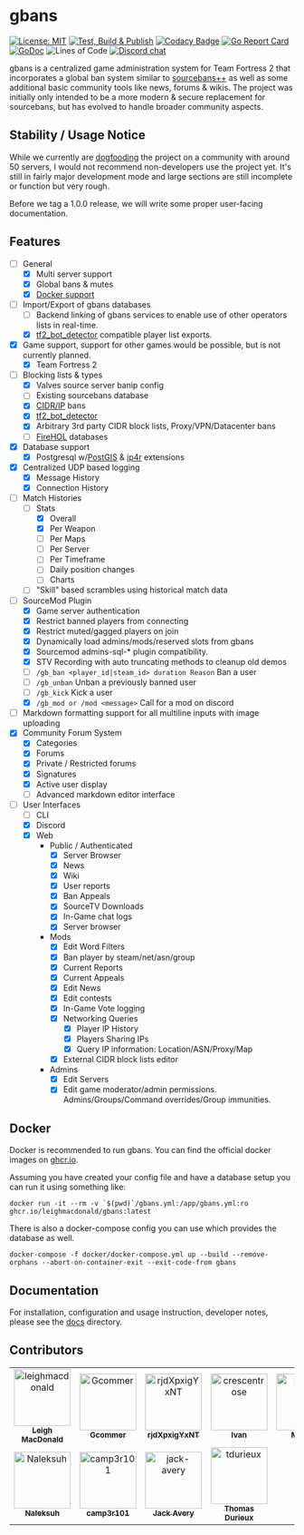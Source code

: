 # gbans

[![License: MIT](https://img.shields.io/badge/License-MIT-yellow.svg)](https://opensource.org/licenses/MIT)
[![Test, Build & Publish](https://github.com/leighmacdonald/gbans/actions/workflows/build.yml/badge.svg?branch=master)](https://github.com/leighmacdonald/gbans/actions/workflows/build.yml)
[![Codacy Badge](https://api.codacy.com/project/badge/Grade/f06234b0551a49cc8ac111d7b77827b2)](https://www.codacy.com/manual/leighmacdonald/gbans?utm_source=github.com&amp;utm_medium=referral&amp;utm_content=leighmacdonald/gbans&amp;utm_campaign=Badge_Grade)
[![Go Report Card](https://goreportcard.com/badge/github.com/leighmacdonald/gbans)](https://goreportcard.com/report/github.com/leighmacdonald/gbans)
[![GoDoc](https://godoc.org/github.com/leighmacdonald/gbans?status.svg)](https://pkg.go.dev/github.com/leighmacdonald/gbans)
![Lines of Code](https://tokei.rs/b1/github/leighmacdonald/gbans)
[![Discord chat](https://img.shields.io/discord/704508824320475218)](https://discord.gg/YEWed3wY3F)

gbans is a centralized game administration system for Team Fortress 2 that incorporates a global ban system similar to
[sourcebans++](https://sbpp.dev) as well as some additional basic community tools like news, forums & wikis.
The project was initially only intended to be a more modern & secure replacement for sourcebans, but has evolved to
handle broader community aspects.

## Stability / Usage Notice

While we currently are [dogfooding](https://en.wikipedia.org/wiki/Eating_your_own_dog_food) the project on a
community with around 50 servers, I would not recommend non-developers use the project yet. It's still in fairly
major development mode and large sections are still incomplete or function but very rough.

Before we tag a 1.0.0 release, we will write some proper user-facing documentation.

## Features

- [ ] General
    - [x] Multi server support
    - [x] Global bans & mutes
    - [x] [Docker support](https://ghcr.io/leighmacdonald/gbans:latest)
- [ ] Import/Export of gbans databases
    - [ ] Backend linking of gbans services to enable use of other operators lists in real-time.
    - [x] [tf2_bot_detector](https://github.com/PazerOP/tf2_bot_detector) compatible player list exports.
- [x] Game support, support for other games would be possible, but is not currently planned.
    - [x] Team Fortress 2
- [ ] Blocking lists & types
    - [x] Valves source server banip config
    - [ ] Existing sourcebans database
    - [x] [CIDR/IP](https://en.wikipedia.org/wiki/Classless_Inter-Domain_Routing) bans
    - [x] [tf2_bot_detector](https://github.com/PazerOP/tf2_bot_detector/blob/master/staging/cfg/playerlist.official.json)
    - [x] Arbitrary 3rd party CIDR block lists, Proxy/VPN/Datacenter bans
    - [ ] [FireHOL](https://github.com/firehol/blocklist-ipsets) databases
- [x] Database support
    - [x] Postgresql w/[PostGIS](https://postgis.net/) & [ip4r](https://github.com/RhodiumToad/ip4r) extensions
- [x] Centralized UDP based logging
    - [x] Message History
    - [x] Connection History
- [ ] Match Histories
    - [ ] Stats
        - [x] Overall
        - [x] Per Weapon
        - [ ] Per Maps
        - [ ] Per Server
        - [ ] Per Timeframe
        - [ ] Daily position changes
        - [ ] Charts
    - [ ] "Skill" based scrambles using historical match data
- [ ] SourceMod Plugin
    - [x] Game server authentication
    - [x] Restrict banned players from connecting
    - [x] Restrict muted/gagged players on join
    - [x] Dynamically load admins/mods/reserved slots from gbans
    - [x] Sourcemod admins-sql-* plugin compatibility.
    - [x] STV Recording with auto truncating methods to cleanup old demos
    - [ ] `/gb_ban <player_id|steam_id> duration Reason` Ban a user
    - [ ] `/gb_unban` Unban a previously banned user
    - [ ] `/gb_kick` Kick a user
    - [x] `/gb_mod or /mod <message>` Call for a mod on discord
- [ ] Markdown formatting support for all multiline inputs with image uploading
- [x] Community Forum System
  - [x] Categories
  - [x] Forums
  - [x] Private / Restricted forums
  - [x] Signatures
  - [x] Active user display
  - [ ] Advanced markdown editor interface
- [ ] User Interfaces
    - [ ] CLI
    - [x] Discord
    - [x] Web
        - Public / Authenticated
          - [x] Server Browser
          - [x] News
          - [x] Wiki
          - [x] User reports
          - [x] Ban Appeals
          - [x] SourceTV Downloads
          - [x] In-Game chat logs
          - [x] Server browser
        - Mods
          - [x] Edit Word Filters
          - [x] Ban player by steam/net/asn/group
          - [x] Current Reports
          - [x] Current Appeals
          - [x] Edit News
          - [x] Edit contests
          - [x] In-Game Vote logging
          - [x] Networking Queries
            - [x] Player IP History
            - [x] Players Sharing IPs
            - [x] Query IP information: Location/ASN/Proxy/Map
          - [x] External CIDR block lists editor
        - Admins
            - [x] Edit Servers
            - [x] Edit game moderator/admin permissions. Admins/Groups/Command overrides/Group immunities.

## Docker

Docker is recommended to run gbans. You can find the official docker images on
[ghcr.io](https://github.com/leighmacdonald/gbans/pkgs/container/gbans).

Assuming you have created your config file and have a database setup you can run it using something
like:

    docker run -it --rm -v `$(pwd)`/gbans.yml:/app/gbans.yml:ro ghcr.io/leighmacdonald/gbans:latest

There is also a docker-compose config you can use which provides the database as well.

    docker-compose -f docker/docker-compose.yml up --build --remove-orphans --abort-on-container-exit --exit-code-from gbans

## Documentation

For installation, configuration and usage instruction, developer notes, please see the [docs](docs) directory.

## Contributors

<!-- readme: contributors -start -->
<table>
	<tbody>
		<tr>
            <td align="center">
                <a href="https://github.com/leighmacdonald">
                    <img src="https://avatars.githubusercontent.com/u/591973?v=4" width="100;" alt="leighmacdonald"/>
                    <br />
                    <sub><b>Leigh MacDonald</b></sub>
                </a>
            </td>
            <td align="center">
                <a href="https://github.com/Gcommer">
                    <img src="https://avatars.githubusercontent.com/u/243352?v=4" width="100;" alt="Gcommer"/>
                    <br />
                    <sub><b>Gcommer</b></sub>
                </a>
            </td>
            <td align="center">
                <a href="https://github.com/rjdXpxigYxNT">
                    <img src="https://avatars.githubusercontent.com/u/168137561?v=4" width="100;" alt="rjdXpxigYxNT"/>
                    <br />
                    <sub><b>rjdXpxigYxNT</b></sub>
                </a>
            </td>
            <td align="center">
                <a href="https://github.com/crescentrose">
                    <img src="https://avatars.githubusercontent.com/u/9057156?v=4" width="100;" alt="crescentrose"/>
                    <br />
                    <sub><b>Ivan</b></sub>
                </a>
            </td>
            <td align="center">
                <a href="https://github.com/Mircoxi">
                    <img src="https://avatars.githubusercontent.com/u/95107897?v=4" width="100;" alt="Mircoxi"/>
                    <br />
                    <sub><b>Mircoxi</b></sub>
                </a>
            </td>
            <td align="center">
                <a href="https://github.com/Tolfx">
                    <img src="https://avatars.githubusercontent.com/u/57797792?v=4" width="100;" alt="Tolfx"/>
                    <br />
                    <sub><b>Matthew</b></sub>
                </a>
            </td>
		</tr>
		<tr>
            <td align="center">
                <a href="https://github.com/Naleksuh">
                    <img src="https://avatars.githubusercontent.com/u/24828999?v=4" width="100;" alt="Naleksuh"/>
                    <br />
                    <sub><b>Naleksuh</b></sub>
                </a>
            </td>
            <td align="center">
                <a href="https://github.com/camp3r101">
                    <img src="https://avatars.githubusercontent.com/u/10223311?v=4" width="100;" alt="camp3r101"/>
                    <br />
                    <sub><b>camp3r101</b></sub>
                </a>
            </td>
            <td align="center">
                <a href="https://github.com/jack-avery">
                    <img src="https://avatars.githubusercontent.com/u/47289484?v=4" width="100;" alt="jack-avery"/>
                    <br />
                    <sub><b>Jack Avery</b></sub>
                </a>
            </td>
            <td align="center">
                <a href="https://github.com/tdurieux">
                    <img src="https://avatars.githubusercontent.com/u/5577568?v=4" width="100;" alt="tdurieux"/>
                    <br />
                    <sub><b>Thomas Durieux</b></sub>
                </a>
            </td>
		</tr>
	<tbody>
</table>
<!-- readme: contributors -end -->